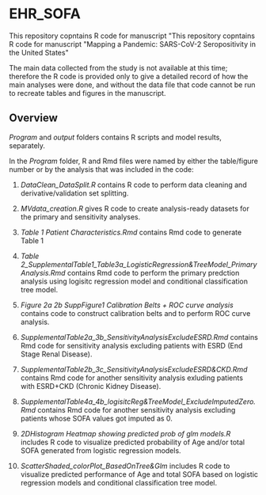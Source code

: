 # EHR_SOFA
This repository copntains R code for manuscript "This repository copntains R code for manuscript "Mapping a Pandemic: SARS-CoV-2 Seropositivity in the United States"

The main data collected from the study is not available at this time; therefore the R code is provided only to give a detailed record of how the main analyses were done, and without the data file that code cannot be run to recreate tables and figures in the manuscript. 

## Overview

*Program* and *output* folders contains R scripts and model results, separately. 

In the *Program* folder, R and Rmd files were named by either the table/figure number or by the analysis that was included in the code:

1. *DataClean_DataSplit.R* contains R code to perform data cleaning and derivative/validation set splitting.
2. *MVdata_creation.R* gives R code to create analysis-ready datasets for the primary and sensitivity analyses.
3. *Table 1 Patient Characteristics.Rmd* contains Rmd code to generate Table 1
4. *Table 2_SupplementalTable1_Table3a_LogisticRegression&TreeModel_PrimaryAnalysis.Rmd* contains Rmd code to perform the primary predction analysis using logisitc regression model and conditional classification tree model. 
5. *Figure 2a 2b SuppFigure1 Calibration Belts + ROC curve analysis* contains code to construct calibration belts and to perform ROC curve analysis.

6. *SupplementalTable2a_3b_SensitivityAnalysisExcludeESRD.Rmd* contains Rmd code for sensitivity analysis excluding patients with ESRD (End Stage Renal Disease).
7. *SupplementalTable2b_3c_SensitivityAnalysisExcludeESRD&CKD.Rmd* contains Rmd code for another sensitivity analysis exluding patients with ESRD+CKD (Chronic Kidney Disease).
8. *SupplementalTable4a_4b_logisitcReg&TreeModel_ExcludeImputedZero.Rmd* contains Rmd code for another sensitivity analysis excluding patients whose SOFA values got imputed as 0.

9. *2DHistogram Heatmap showing predicted prob of glm models.R* includes R code to visualize predicted probability of Age and/or total SOFA generated from logistic regression models.
10. *ScatterShaded_colorPlot_BasedOnTree&Glm* includes R code to visualize predicted performance of Age and total SOFA based on logistic regression models and conditional classification tree model.

